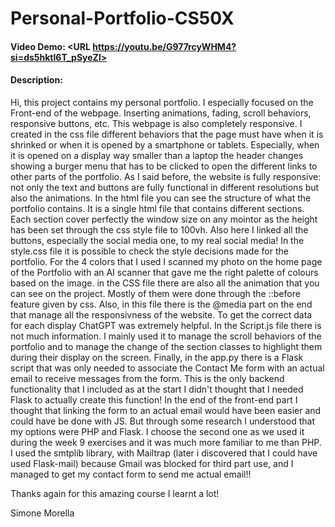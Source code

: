 # Personal-Portfolio-CS50X
#### Video Demo:  <URL https://youtu.be/G977rcyWHM4?si=ds5hktl6T_pSyeZl>
#### Description:
Hi, this project contains my personal portfolio. I especially focused on the Front-end of the webpage. Inserting animations, fading, scroll behaviors, responsive buttons, etc.
This webpage is also completely responsive. I created in the css file different behaviors that the page must have when it is shrinked or when it is opened by a smartphone or tablets. Especially, when it is opened on a display way smaller than a laptop the header changes showing a burger menu that has to be clicked to open the different links to other parts of the portfolio.
As I said before, the website is fully responsive: not only the text and buttons are fully functional in different resolutions but also the animations.
In the html file you can see the structure of what the portfolio contains. It is a single html file that contains different sections. Each section cover perfectly the window size on any mointor as the height has been set through the css style file to 100vh. Also here I linked all the buttons, especially the social media one, to my real social media!
In the style.css file it is possible to check the style decisions made for the portfolio. For the 4 colors that I used I scanned my photo on the home page of the Portfolio with an AI scanner that gave me the right palette of colours based on the image. in the CSS file there are also all the animation that you can see on the project. Mostly of them were done through the ::before feature given by css. Also, in this file there is the @media part on the end that manage all the responsivness of the website. To get the correct data for each display ChatGPT was extremely helpful.
In the Script.js file there is not much information. I mainly used it to manage the scroll behaviors of the portfolio and to manage the change of the section classes to highlight them during their display on the screen.
Finally, in the app.py there is a Flask script that was only needed to associate the Contact Me form with an actual email to receive messages from the form. This is the only backend functionality that I included as at the start I didn't thought that I needed Flask to actually create this function! In the end of the front-end part I thought that linking the form to an actual email would have been easier and could have be done with JS. But through some research I understood that my options were PHP and Flask. I choose the second one as we used it during the week 9 exercises and it was much more familiar to me than PHP. 
I used the smtplib library, with Mailtrap (later i discovered that I could have used Flask-mail) because Gmail was blocked for third part use, and I managed to get my contact form to send me actual email!!

Thanks again for this amazing course I learnt a lot!

Simone Morella
